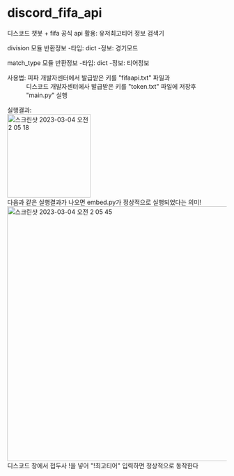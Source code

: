 # discord_fifa_api
디스코드 챗봇 + fifa 공식 api 활용: 유저최고티어 정보 검색기

division 모듈 반환정보
-타입: dict
-정보: 경기모드

match_type 모듈 반환정보
-타입: dict
-정보: 티어정보

사용법: 피파 개발자센터에서 발급받은 키를 "fifaapi.txt" 파일과
      </br>&nbsp;&nbsp;&nbsp;&nbsp;&nbsp;&nbsp;&nbsp;&nbsp;&nbsp;&nbsp;&nbsp;디스코드 개발자센터에사 발급받은 키를 "token.txt" 파일에 저장후 
      </br>&nbsp;&nbsp;&nbsp;&nbsp;&nbsp;&nbsp;&nbsp;&nbsp;&nbsp;&nbsp;&nbsp;"main.py" 실행

실행결과:
</br><img width="191" alt="스크린샷 2023-03-04 오전 2 05 18" src="https://user-images.githubusercontent.com/100204926/222782689-525cb383-9c4a-427c-8af3-8da881a85938.png">
</br> 다음과 같은 실행결과가 나오면 embed.py가 정상적으로 실행되었다는 의미!
</br> <img width="583" alt="스크린샷 2023-03-04 오전 2 05 45" src="https://user-images.githubusercontent.com/100204926/222784729-a9c29ddf-5a9f-438c-887a-00f63015475e.png">
</br> 디스코드 창에서 접두사 !을 넣어 "!최고티어" 입력하면 정상적으로 동작한다

